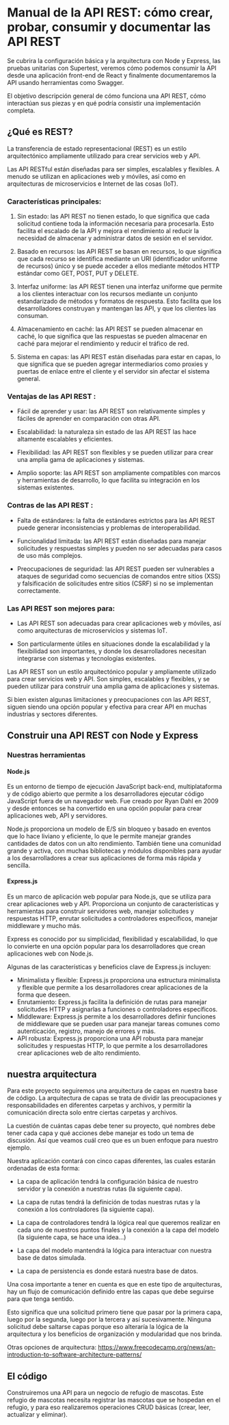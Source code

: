 # Manual de la API REST: cómo crear, probar, consumir y documentar las API REST

Se cubrira la configuración básica y la arquitectura con Node y Express, las pruebas unitarias con Supertest, veremos cómo podemos consumir la API desde una aplicación front-end de React y finalmente documentaremos la API usando herramientas como Swagger.

El objetivo descripción general de cómo funciona una API REST, cómo interactúan sus piezas y en qué podría consistir una implementación completa.

## ¿Qué es REST?
La transferencia de estado representacional (REST) ​​es un estilo arquitectónico ampliamente utilizado para crear servicios web y API.

Las API RESTful están diseñadas para ser simples, escalables y flexibles. A menudo se utilizan en aplicaciones web y móviles, así como en arquitecturas de microservicios e Internet de las cosas (IoT).

### Características principales:

1. Sin estado: las API REST no tienen estado, lo que significa que cada solicitud contiene toda la información necesaria para procesarla. Esto facilita el escalado de la API y mejora el rendimiento al reducir la necesidad de almacenar y administrar datos de sesión en el servidor.

2. Basado en recursos: las API REST se basan en recursos, lo que significa que cada recurso se identifica mediante un URI (identificador uniforme de recursos) único y se puede acceder a ellos mediante métodos HTTP estándar como GET, POST, PUT y DELETE.

3. Interfaz uniforme: las API REST tienen una interfaz uniforme que permite a los clientes interactuar con los recursos mediante un conjunto estandarizado de métodos y formatos de respuesta. Esto facilita que los desarrolladores construyan y mantengan las API, y que los clientes las consuman.

4. Almacenamiento en caché: las API REST se pueden almacenar en caché, lo que significa que las respuestas se pueden almacenar en caché para mejorar el rendimiento y reducir el tráfico de red.

5. Sistema en capas: las API REST están diseñadas para estar en capas, lo que significa que se pueden agregar intermediarios como proxies y puertas de enlace entre el cliente y el servidor sin afectar el sistema general.

### Ventajas de las API REST :

- Fácil de aprender y usar: las API REST son relativamente simples y fáciles de aprender en comparación con otras API.

- Escalabilidad: la naturaleza sin estado de las API REST las hace altamente escalables y eficientes.

- Flexibilidad: las API REST son flexibles y se pueden utilizar para crear una amplia gama de aplicaciones y sistemas.

- Amplio soporte: las API REST son ampliamente compatibles con marcos y herramientas de desarrollo, lo que facilita su integración en los sistemas existentes.

### Contras de las API REST :

- Falta de estándares: la falta de estándares estrictos para las API REST puede generar inconsistencias y problemas de interoperabilidad.

- Funcionalidad limitada: las API REST están diseñadas para manejar solicitudes y respuestas simples y pueden no ser adecuadas para casos de uso más complejos.

- Preocupaciones de seguridad: las API REST pueden ser vulnerables a ataques de seguridad como secuencias de comandos entre sitios (XSS) y falsificación de solicitudes entre sitios (CSRF) si no se implementan correctamente.

### Las API REST son mejores para:

- Las API REST son adecuadas para crear aplicaciones web y móviles, así como arquitecturas de microservicios y sistemas IoT.

- Son particularmente útiles en situaciones donde la escalabilidad y la flexibilidad son importantes, y donde los desarrolladores necesitan integrarse con sistemas y tecnologías existentes.

Las API REST son un estilo arquitectónico popular y ampliamente utilizado para crear servicios web y API. Son simples, escalables y flexibles, y se pueden utilizar para construir una amplia gama de aplicaciones y sistemas.

Si bien existen algunas limitaciones y preocupaciones con las API REST, siguen siendo una opción popular y efectiva para crear API en muchas industrias y sectores diferentes.

## Construir una API REST con Node y Express

### Nuestras herramientas

#### Node.js 
Es un entorno de tiempo de ejecución JavaScript back-end, multiplataforma y de código abierto que permite a los desarrolladores ejecutar código JavaScript fuera de un navegador web. Fue creado por Ryan Dahl en 2009 y desde entonces se ha convertido en una opción popular para crear aplicaciones web, API y servidores.

Node.js proporciona un modelo de E/S sin bloqueo y basado en eventos que lo hace liviano y eficiente, lo que le permite manejar grandes cantidades de datos con un alto rendimiento. También tiene una comunidad grande y activa, con muchas bibliotecas y módulos disponibles para ayudar a los desarrolladores a crear sus aplicaciones de forma más rápida y sencilla.

#### Express.js 
Es un marco de aplicación web popular para Node.js, que se utiliza para crear aplicaciones web y API. Proporciona un conjunto de características y herramientas para construir servidores web, manejar solicitudes y respuestas HTTP, enrutar solicitudes a controladores específicos, manejar middleware y mucho más.

Express es conocido por su simplicidad, flexibilidad y escalabilidad, lo que lo convierte en una opción popular para los desarrolladores que crean aplicaciones web con Node.js.

Algunas de las características y beneficios clave de Express.js incluyen:

- Minimalista y flexible: Express.js proporciona una estructura minimalista y flexible que permite a los desarrolladores crear aplicaciones de la forma que deseen.
- Enrutamiento: Express.js facilita la definición de rutas para manejar solicitudes HTTP y asignarlas a funciones o controladores específicos.
- Middleware: Express.js permite a los desarrolladores definir funciones de middleware que se pueden usar para manejar tareas comunes como autenticación, registro, manejo de errores y más.
- API robusta: Express.js proporciona una API robusta para manejar solicitudes y respuestas HTTP, lo que permite a los desarrolladores crear aplicaciones web de alto rendimiento.

## nuestra arquitectura
Para este proyecto seguiremos una arquitectura de capas en nuestra base de código. La arquitectura de capas se trata de dividir las preocupaciones y responsabilidades en diferentes carpetas y archivos, y permitir la comunicación directa solo entre ciertas carpetas y archivos.

La cuestión de cuántas capas debe tener su proyecto, qué nombres debe tener cada capa y qué acciones debe manejar es todo un tema de discusión. Así que veamos cuál creo que es un buen enfoque para nuestro ejemplo.

Nuestra aplicación contará con cinco capas diferentes, las cuales estarán ordenadas de esta forma:

- La capa de aplicación tendrá la configuración básica de nuestro servidor y la conexión a nuestras rutas (la siguiente capa).

- La capa de rutas tendrá la definición de todas nuestras rutas y la conexión a los controladores (la siguiente capa).

- La capa de controladores tendrá la lógica real que queremos realizar en cada uno de nuestros puntos finales y la conexión a la capa del modelo (la siguiente capa, se hace una idea...)

- La capa del modelo mantendrá la lógica para interactuar con nuestra base de datos simulada.

- La capa de persistencia es donde estará nuestra base de datos.

Una cosa importante a tener en cuenta es que en este tipo de arquitecturas, hay un flujo de comunicación definido entre las capas que debe seguirse para que tenga sentido.

Esto significa que una solicitud primero tiene que pasar por la primera capa, luego por la segunda, luego por la tercera y así sucesivamente. Ninguna solicitud debe saltarse capas porque eso alteraría la lógica de la arquitectura y los beneficios de organización y modularidad que nos brinda.

Otras opciones de arquitectura:
https://www.freecodecamp.org/news/an-introduction-to-software-architecture-patterns/

## El código
Construiremos una API para un negocio de refugio de mascotas. Este refugio de mascotas necesita registrar las mascotas que se hospedan en el refugio, y para eso realizaremos operaciones CRUD básicas (crear, leer, actualizar y eliminar).







